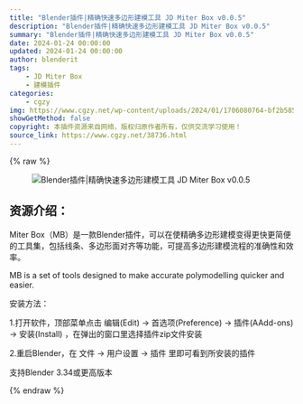 ```yaml
---
title: "Blender插件|精确快速多边形建模工具 JD Miter Box v0.0.5"
description: "Blender插件|精确快速多边形建模工具 JD Miter Box v0.0.5"
summary: "Blender插件|精确快速多边形建模工具 JD Miter Box v0.0.5"
date: 2024-01-24 00:00:00
updated: 2024-01-24 00:00:00
author: blenderit
tags: 
    - JD Miter Box
    - 建模插件
categories:
    - cgzy
img: https://www.cgzy.net/wp-content/uploads/2024/01/1706080764-bf2b585aaeb7a04.webp
showGetMethod: false
copyright: 本插件资源来自网络，版权归原作者所有，仅供交流学习使用！
source_link: https://www.cgzy.net/38736.html
---
```


{% raw %}
<div class="wp-block-image">
<figure class="aligncenter size-large"><img decoding="async" src="https://img.alicdn.com/imgextra/i1/717183932/O1CN01k4ykd41euuFgQi4qh_!!717183932.gif" title="Blender插件|精确快速多边形建模工具 JD Miter Box v0.0.5" alt="Blender插件|精确快速多边形建模工具 JD Miter Box v0.0.5"></figure></div><div class="wp-block-pandastudio-title"><div class="title_style_01"><h2 id="h2-0">资源介绍：</h2></div></div><p class="is-style-text-indent-2em">Miter Box（MB）是一款Blender插件，可以在使精确多边形建模变得更快更简便的工具集，包括线条、多边形面对齐等功能，可提高多边形建模流程的准确性和效率。</p><p>MB is a set of tools designed to make accurate polymodelling quicker and easier.</p><div class="wp-block-pandastudio-title"><div class="title_style_01"><p>安装方法：</p></div></div><p>1.打开软件，顶部菜单点击 编辑(Edit) → 首选项(Preference) → 插件(AAdd-ons) → 安装(Install) ，在弹出的窗口里选择插件zip文件安装</p><p>2.重启Blender，在 文件 → 用户设置 → 插件 里即可看到所安装的插件</p><div class="wp-block-pandastudio-tips"><div class="tip success "><p>支持Blender 3.34或更高版本</p>
</div></div>
<div style="display: none">cgzy</div>
{% endraw %}